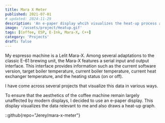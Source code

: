 ```yaml
---
title: Mara X Meter
published: 2021-07-01
# updated: 2024-11-29
description: 'An e-paper display whcih visualizes the heat-up process and key metrics of the Lelit Mara-X espresso machine.'
image: '/assets/project/Heatup.gif'
tags: [Coffee, ESP, E-Ink, Mara-X, C++]
category: 'Projects'
draft: false 
---
```


My espresso machine is a Lelit Mara-X. Among several adaptations to the classic E-61 brewing unit, the Mara-X features a serial input and output interface. This interface provides information such as the current software version, target boiler temperature, current boiler temperature, current heat exchanger temperature, and the heating status (on or off).

I have come across several projects that visualize this data in various ways.

To ensure that the aesthetics of the coffee machine remain largely unaffected by modern displays, I decided to use an e-paper display. This display visualizes the data relevant to me and also draws a heat-up graph.

::github{repo="Jerey/mara-x-meter"}
